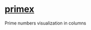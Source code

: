 # [primex](https://rawcdn.githack.com/pmetel/primex/73a801c7f46e132021a11249bafb03caa4a67088/primex.html)
Prime numbers visualization in columns 
